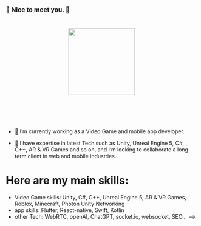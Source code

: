 ### 👋 Nice to meet you. 🍻

<div align="center" style="margin: 40px 0">
    <a href="https://github.com/Dev-1102/github-profile-views-counter">
        <img width="175px" src="https://komarev.com/ghpvc/?username=fhrrydeveloper&color=DE002D">
    </a>
</div>

<br/>


<!-- <div align="center">
    <a href="https://app.daily.dev/DailyDevTips">
        <img src="https://github.com/fhrrydeveloper/fhrrydeveloper/blob/master/devcard.svg" width="350" alt="Fhrrydeveloper's Dev Card"/>
    </a>
</div>
<br/> -->
<!-- <div align="center">
    <a href="https://github.com/fhrrydeveloper?tab=repositories">
      <img src="https://github-readme-stats.vercel.app/api?username=fhrryDeveloper&show_icons=true&hide_border=true&hide_rank=true" width="500px" />
    </a>
    <a href="https://github.com/fhrrydeveloper?tab=repositories">
      <img src="https://github-readme-stats.vercel.app/api/top-langs/?username=fhrryDeveloper&layout=compact&hide_border=true" width="500px" />
    </a>
</div> -->

<br/>

- 🔭 I’m currently working as a Video Game and mobile app developer.

- 👯 I have expertise in latest Tech such as Unity, Unreal Engine 5, C#, C++, AR & VR Games and so on, and I’m looking to collaborate a long-term client in web and mobile industries.
# Here are my main skills:<br/>
* Video Game skills: Unity, C#, C++, Unreal Engine 5, AR & VR Games, Roblox, Minecraft, Photon Unity Networking 
* app skills: Flutter, React-native, Swift, Kotlin
* other Tech: WebRTC, openAI, ChatGPT, socket.io, websocket, SEO...
  -->
